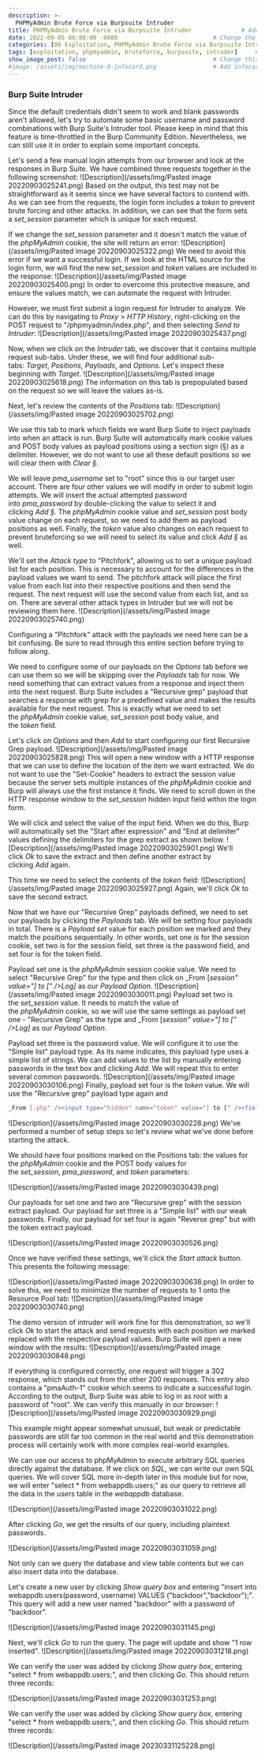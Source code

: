 ```yaml
---
description: >-
  PHPMyAdmin Brute Force via Burpsuite Intruder
title: PHPMyAdmin Brute Force via Burpsuite Intruder              # Add title here
date: 2022-09-05 08:00:00 -0600                           # Change the date to match completion date
categories: [06 Exploitation, PHPMyAdmin Brute Force via Burpsuite Intruder]                     # Change Templates to Writeup
tags: [exploitation, phpmyadmin, bruteforce, burpsuite, intruder]     # TAG names should always be lowercase; replace template with writeup, and add relevant tags
show_image_post: false                                    # Change this to true
#image: /assets/img/machine-0-infocard.png                # Add infocard image here for post preview image
---
```

### Burp Suite Intruder

Since the default credentials didn't seem to work and blank passwords aren't allowed, let's try to automate some basic username and password combinations with Burp Suite's Intruder tool. Please keep in mind that this feature is time-throttled in the Burp Community Edition. Nevertheless, we can still use it in order to explain some important concepts.

Let's send a few manual login attempts from our browser and look at the responses in Burp Suite. We have combined three requests together in the following screenshot:
![Description](/assets/img/Pasted image 20220903025241.png)
Based on the output, this test may not be straightforward as it seems since we have several factors to contend with. As we can see from the requests, the login form includes a _token_ to prevent brute forcing and other attacks. In addition, we can see that the form sets a _set_session_ parameter which is unique for each request.

If we change the _set_session_ parameter and it doesn't match the value of the _phpMyAdmin_ cookie, the site will return an error:
![Description](/assets/img/Pasted image 20220903025322.png)
We need to avoid this error if we want a successful login. If we look at the HTML source for the login form, we will find the new _set_session_ and _token_ values are included in the response:
![Description](/assets/img/Pasted image 20220903025400.png)
In order to overcome this protective measure, and ensure the values match, we can automate the request with Intruder.

However, we must first submit a login request for Intruder to analyze. We can do this by navigating to _Proxy_ > _HTTP History_, right-clicking on the POST request to "/phpmyadmin/index.php", and then selecting _Send to Intruder_:
![Description](/assets/img/Pasted image 20220903025437.png)

Now, when we click on the _Intruder_ tab, we discover that it contains multiple request sub-tabs. Under these, we will find four additional sub-tabs: _Target_, _Positions_, _Payloads_, and _Options_. Let's inspect these beginning with _Target_.
![Description](/assets/img/Pasted image 20220903025618.png)
The information on this tab is prepopulated based on the request so we will leave the values as-is.

Next, let's review the contents of the _Positions_ tab:
![Description](/assets/img/Pasted image 20220903025702.png)

We use this tab to mark which fields we want Burp Suite to inject payloads into when an attack is run. Burp Suite will automatically mark cookie values and POST body values as payload positions using a section sign (§) as a delimiter. However, we do not want to use all these default positions so we will clear them with _Clear §_.

We will leave _pma_username_ set to "root" since this is our target user account. There are four other values we will modify in order to submit login attempts. We will insert the actual attempted password into _pma_password_ by double-clicking the value to select it and clicking _Add §_. The _phpMyAdmin_ cookie value and _set_session_ post body value change on each request, so we need to add them as payload positions as well. Finally, the _token_ value also changes on each request to prevent bruteforcing so we will need to select its value and click _Add §_ as well.

We'll set the _Attack type_ to "Pitchfork", allowing us to set a unique payload list for each position. This is necessary to account for the differences in the payload values we want to send. The pitchfork attack will place the first value from each list into their respective positions and then send the request. The next request will use the second value from each list, and so on. There are several other attack types in Intruder but we will not be reviewing them here.
![Description](/assets/img/Pasted image 20220903025740.png)

Configuring a "Pitchfork" attack with the payloads we need here can be a bit confusing. Be sure to read through this entire section before trying to follow along.

We need to configure some of our payloads on the _Options_ tab before we can use them so we will be skipping over the _Payloads_ tab for now. We need something that can extract values from a response and inject them into the next request. Burp Suite includes a "Recursive grep" payload that searches a response with grep for a predefined value and makes the results available for the next request. This is exactly what we need to set the _phpMyAdmin_ cookie value, _set_session_ post body value, and the _token_ field.

Let's click on _Options_ and then _Add_ to start configuring our first Recursive Grep payload.
![Description](/assets/img/Pasted image 20220903025828.png)
This will open a new window with a HTTP response that we can use to define the location of the item we want extracted. We do not want to use the "Set-Cookie" headers to extract the session value because the server sets multiple instances of the _phpMyAdmin_ cookie and Burp will always use the first instance it finds. We need to scroll down in the HTTP response window to the _set_session_ hidden input field within the login form.

We will click and select the value of the input field. When we do this, Burp will automatically set the "Start after expression" and "End at delimiter" values defining the delimiters for the grep extract as shown below.
![Description](/assets/img/Pasted image 20220903025901.png)
We'll click _Ok_ to save the extract and then define another extract by clicking _Add_ again.

This time we need to select the contents of the _token_ field:
![Description](/assets/img/Pasted image 20220903025927.png)
Again, we'll click _Ok_ to save the second extract.

Now that we have our "Recursive Grep" payloads defined, we need to set our payloads by clicking the _Payloads_ tab. We will be setting four payloads in total. There is a _Payload set_ value for each position we marked and they match the positions sequentially. In other words, set one is for the session cookie, set two is for the session field, set three is the password field, and set four is for the token field.

Payload set one is the _phpMyAdmin_ session cookie value. We need to select "Recursive Grep" for the type and then click on _From [_session" value="] to [" />Log]_ as our _Payload Option_.
![Description](/assets/img/Pasted image 20220903030011.png)
Payload set two is the _set_session_ value. It needs to match the value of the _phpMyAdmin_ cookie, so we will use the same settings as payload set one - "Recursive Grep" as the type and _From \[_session" value="\] to \[" />Log\]_ as our _Payload Option_.

Payload set three is the password value. We will configure it to use the "Simple list" payload type. As its name indicates, this payload type uses a simple list of strings. We can add values to the list by manually entering passwords in the text box and clicking _Add_. We will repeat this to enter several common passwords.
![Description](/assets/img/Pasted image 20220903030106.png)
Finally, payload set four is the _token_ value. We will use the "Recursive grep" payload type again and
```bash
_From [.php" /><input type="hidden" name="token" value="] to [" /><fieldset>]_ as our _Payload Option_.
```
![Description](/assets/img/Pasted image 20220903030228.png)
We've performed a number of setup steps so let's review what we've done before starting the attack.

We should have four positions marked on the Positions tab: the values for the _phpMyAdmin_ cookie and the POST body values for the _set_session_, _pma_password_, and _token_ parameters:

![Description](/assets/img/Pasted image 20220903030439.png)

Our payloads for set one and two are "Recursive grep" with the session extract payload. Our payload for set three is a "Simple list" with our weak passwords. Finally, our payload for set four is again "Reverse grep" but with the token extract payload.

![Description](/assets/img/Pasted image 20220903030526.png)

Once we have verified these settings, we'll click the _Start attack_ button. This presents the following message:

![Description](/assets/img/Pasted image 20220903030638.png)
In order to solve this, we need to minimize the number of requests to 1 onto the Resource Pool tab:
![Description](/assets/img/Pasted image 20220903030740.png)

The demo version of intruder will work fine for this demonstration, so we'll click _Ok_ to start the attack and send requests with each position we marked replaced with the respective payload values. Burp Suite will open a new window with the results:
![Description](/assets/img/Pasted image 20220903030848.png)

If everything is configured correctly, one request will trigger a 302 response, which stands out from the other 200 responses. This entry also contains a "pmaAuth-1" cookie which seems to indicate a successful login. According to the output, Burp Suite was able to log in as root with a password of "root". We can verify this manually in our browser:
![Description](/assets/img/Pasted image 20220903030929.png)

This example might appear somewhat unusual, but weak or predictable passwords are still far too common in the real world and this demonstration process will certainly work with more complex real-world examples.

We can use our access to phpMyAdmin to execute arbitrary SQL queries directly against the database. If we click on _SQL_, we can write our own SQL queries. We will cover SQL more in-depth later in this module but for now, we will enter "select * from webappdb.users;" as our query to retrieve all the data in the _users_ table in the _webappdb_ database.

![Description](/assets/img/Pasted image 20220903031022.png)

After clicking _Go_, we get the results of our query, including plaintext passwords.

![Description](/assets/img/Pasted image 20220903031059.png)

Not only can we query the database and view table contents but we can also insert data into the database.

Let's create a new user by clicking _Show query box_ and entering "insert into webappdb.users(password, username) VALUES ("backdoor","backdoor");". This query will add a new user named "backdoor" with a password of "backdoor".

![Description](/assets/img/Pasted image 20220903031145.png)

Next, we'll click _Go_ to run the query. The page will update and show "1 row inserted".
![Description](/assets/img/Pasted image 20220903031218.png)

We can verify the user was added by clicking _Show query box_, entering "select * from webappdb.users;", and then clicking _Go_. This should return three records:

![Description](/assets/img/Pasted image 20220903031253.png)


We can verify the user was added by clicking _Show query box_, entering "select * from webappdb.users;", and then clicking _Go_. This should return three records:

![Description](/assets/img/Pasted image 20230331125228.png)
